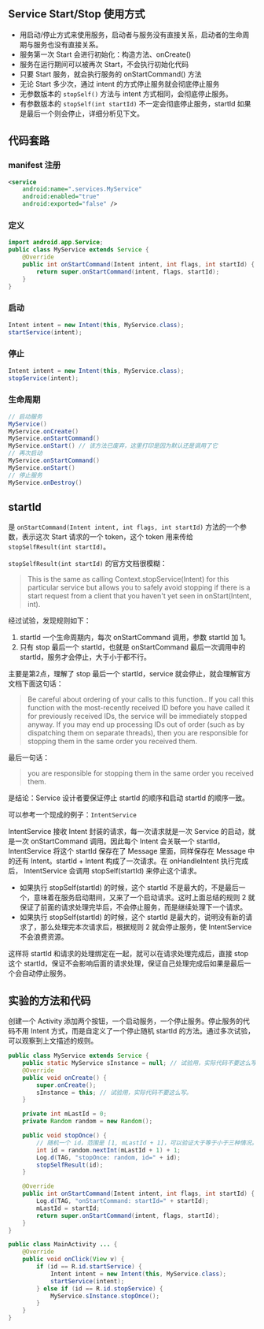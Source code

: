 ## Service Start/Stop 使用方式

- 用启动/停止方式来使用服务，启动者与服务没有直接关系，启动者的生命周期与服务也没有直接关系。
- 服务第一次 Start 会进行初始化：构造方法、onCreate()
- 服务在运行期间可以被再次 Start，不会执行初始化代码
- 只要 Start 服务，就会执行服务的 onStartCommand() 方法
- 无论 Start 多少次，通过 intent 的方式停止服务就会彻底停止服务
- 无参数版本的 `stopSelf()` 方法与 intent 方式相同，会彻底停止服务。
- 有参数版本的 `stopSelf(int startId)` 不一定会彻底停止服务，startId 如果是最后一个则会停止，详细分析见下文。

## 代码套路
### manifest 注册
```xml
<service
    android:name=".services.MyService"
    android:enabled="true"
    android:exported="false" />
```

### 定义
```java
import android.app.Service;
public class MyService extends Service {
    @Override
    public int onStartCommand(Intent intent, int flags, int startId) {
        return super.onStartCommand(intent, flags, startId);
    }
}
```

### 启动
```java
Intent intent = new Intent(this, MyService.class);
startService(intent);
```

### 停止
```java
Intent intent = new Intent(this, MyService.class);
stopService(intent);
```

### 生命周期
```java
// 启动服务
MyService()
MyService.onCreate()
MyService.onStartCommand()
MyService.onStart() // 该方法已废弃，这里打印是因为默认还是调用了它
// 再次启动
MyService.onStartCommand()
MyService.onStart()
// 停止服务
MyService.onDestroy()
```

## startId

是 `onStartCommand(Intent intent, int flags, int startId)` 方法的一个参数，表示这次 Start 请求的一个 token，这个 token 用来传给 `stopSelfResult(int startId)`。

`stopSelfResult(int startId)` 的官方文档很模糊：
> This is the same as calling Context.stopService(Intent) for this particular service but allows you to safely avoid stopping if there is a start request from a client that you haven't yet seen in onStart(Intent, int).

经过试验，发现规则如下：
1. startId 一个生命周期内，每次 onStartCommand 调用，参数 startId 加 1。
2. 只有 stop 最后一个 startId，也就是 onStartCommand 最后一次调用中的 startId，服务才会停止，大于小于都不行。

主要是第2点，理解了 stop 最后一个 startId，service 就会停止，就会理解官方文档下面这句话：
> Be careful about ordering of your calls to this function.. If you call this function with the most-recently received ID before you have called it for previously received IDs, the service will be immediately stopped anyway. If you may end up processing IDs out of order (such as by dispatching them on separate threads), then you are responsible for stopping them in the same order you received them.

最后一句话：
> you are responsible for stopping them in the same order you received them.

是结论：Service 设计者要保证停止 startId 的顺序和启动 startId 的顺序一致。

可以参考一个现成的例子：`IntentService`

IntentService 接收 Intent 封装的请求，每一次请求就是一次 Service 的启动，就是一次 onStartCommand 调用。因此每个 Intent 会关联一个 startId，IntentService 将这个 startId 保存在了 Message 里面，同样保存在 Message 中的还有 Intent。startId + Intent 构成了一次请求。在 onHandleIntent 执行完成后， IntentService 会调用 stopSelf(startId) 来停止这个请求。

- 如果执行 stopSelf(startId) 的时候，这个 startId 不是最大的，不是最后一个，意味着在服务启动期间，又来了一个启动请求。这时上面总结的规则 2 就保证了前面的请求处理完毕后，不会停止服务，而是继续处理下一个请求。
- 如果执行 stopSelf(startId) 的时候，这个 startId 是最大的，说明没有新的请求了，那么处理完本次请求后，根据规则 2 就会停止服务，使 IntentService 不会浪费资源。

这样将 startId 和请求的处理绑定在一起，就可以在请求处理完成后，直接 stop 这个 startId，保证不会影响后面的请求处理，保证自己处理完成后如果是最后一个会自动停止服务。

## 实验的方法和代码

创建一个 Activity 添加两个按钮，一个启动服务，一个停止服务。停止服务的代码不用 Intent 方式，而是自定义了一个停止随机 startId 的方法。通过多次试验，可以观察到上文描述的规则。

```java
public class MyService extends Service {
    public static MyService sInstance = null; // 试验用，实际代码不要这么写。
    @Override
    public void onCreate() {
        super.onCreate();
        sInstance = this; // 试验用，实际代码不要这么写。
    }

    private int mLastId = 0;
    private Random random = new Random();

    public void stopOnce() {
        // 随机一个 id，范围是 [1, mLastId + 1]，可以验证大于等于小于三种情况。
        int id = random.nextInt(mLastId + 1) + 1;
        Log.d(TAG, "stopOnce: random, id=" + id);
        stopSelfResult(id);
    }

    @Override
    public int onStartCommand(Intent intent, int flags, int startId) {
        Log.d(TAG, "onStartCommand: startId=" + startId);
        mLastId = startId;
        return super.onStartCommand(intent, flags, startId);
    }
}

public class MainActivity ... {
    @Override
    public void onClick(View v) {
        if (id == R.id.startService) {
            Intent intent = new Intent(this, MyService.class);
            startService(intent);
        } else if (id == R.id.stopService) {
            MyService.sInstance.stopOnce();
        }
    }
}
```